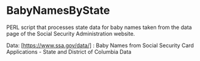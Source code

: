 # BabyNamesByState
PERL script that processes state data for baby names taken from the data page of the Social Security Administration website.

Data: [https://www.ssa.gov/data/] : Baby Names from Social Security Card Applications - State and District of Columbia Data
